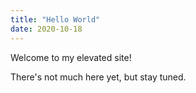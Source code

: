 ```yaml
---
title: "Hello World"
date: 2020-10-18
---
```


Welcome to my elevated site!

There's not much here yet, but stay tuned.